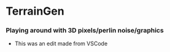 # TerrainGen
### Playing around with 3D pixels/perlin noise/graphics


* This was an edit made from VSCode
